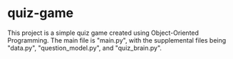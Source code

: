 # quiz-game

This project is a simple quiz game created using Object-Oriented Programming.
The main file is "main.py", with the supplemental files being "data.py", "question_model.py", and "quiz_brain.py".
